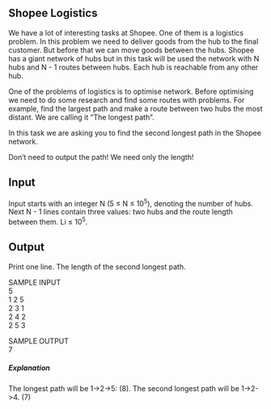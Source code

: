 ## Shopee Logistics

We have a lot of interesting tasks at Shopee. One of them is a logistics problem. In this problem we need to deliver goods from the hub to the final customer. But before that we can move goods between the hubs. Shopee has a giant network of hubs but in this task will be used the network with N hubs and N - 1 routes between hubs. Each hub is reachable from any other hub.

One of the problems of logistics is to optimise network. Before optimising we need to do some research and find some routes with problems. For example, find the largest path and make a route between two hubs the most distant. We are calling it “The longest path”.

In this task we are asking you to find the second longest path in the Shopee network.

Don’t need to output the path! We need only the length!

## Input

Input starts with an integer N (5 ≤ N ≤ 10<sup>5</sup>), denoting the number of hubs. Next N - 1 lines contain three values: two hubs and the route length between them. Li ≤ 10<sup>5</sup>.

## Output

Print one line. The length of the second longest path.

SAMPLE INPUT<br>
5<br>
1 2 5<br>
2 3 1<br>
2 4 2<br>
2 5 3

SAMPLE OUTPUT<br>
7

##### Explanation
The longest path will be 1->2->5: (8). The second longest path will be 1->2->4. (7)
